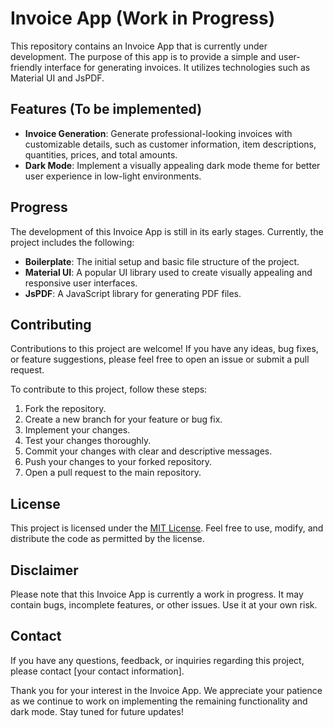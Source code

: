# Invoice App (Work in Progress)

This repository contains an Invoice App that is currently under development. The purpose of this app is to provide a simple and user-friendly interface for generating invoices. It utilizes technologies such as Material UI and JsPDF.

## Features (To be implemented)

- **Invoice Generation**: Generate professional-looking invoices with customizable details, such as customer information, item descriptions, quantities, prices, and total amounts.
- **Dark Mode**: Implement a visually appealing dark mode theme for better user experience in low-light environments.

## Progress

The development of this Invoice App is still in its early stages. Currently, the project includes the following:

- **Boilerplate**: The initial setup and basic file structure of the project.
- **Material UI**: A popular UI library used to create visually appealing and responsive user interfaces.
- **JsPDF**: A JavaScript library for generating PDF files.

## Contributing

Contributions to this project are welcome! If you have any ideas, bug fixes, or feature suggestions, please feel free to open an issue or submit a pull request.

To contribute to this project, follow these steps:

1. Fork the repository.
2. Create a new branch for your feature or bug fix.
3. Implement your changes.
4. Test your changes thoroughly.
5. Commit your changes with clear and descriptive messages.
6. Push your changes to your forked repository.
7. Open a pull request to the main repository.

## License

This project is licensed under the [MIT License](LICENSE). Feel free to use, modify, and distribute the code as permitted by the license.

## Disclaimer

Please note that this Invoice App is currently a work in progress. It may contain bugs, incomplete features, or other issues. Use it at your own risk.

## Contact

If you have any questions, feedback, or inquiries regarding this project, please contact [your contact information].

Thank you for your interest in the Invoice App. We appreciate your patience as we continue to work on implementing the remaining functionality and dark mode. Stay tuned for future updates!
